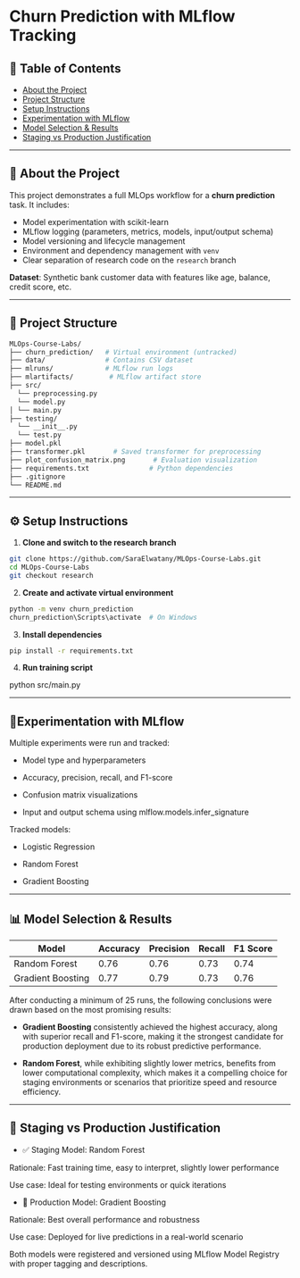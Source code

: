 # Churn Prediction with MLflow Tracking

## 📑 Table of Contents

- [About the Project](#about-the-project)
- [Project Structure](#project-structure)
- [Setup Instructions](#setup-instructions)
- [Experimentation with MLflow](#experimentation-with-mlflow)
- [Model Selection & Results](#model-selection--results)
- [Staging vs Production Justification](#staging-vs-production-justification)
  

---

## 📌 About the Project

This project demonstrates a full MLOps workflow for a **churn prediction** task. It includes:
- Model experimentation with scikit-learn  
- MLflow logging (parameters, metrics, models, input/output schema)  
- Model versioning and lifecycle management  
- Environment and dependency management with `venv`  
- Clear separation of research code on the `research` branch  

**Dataset**: Synthetic bank customer data with features like age, balance, credit score, etc.

---

## 📁 Project Structure
```bash
MLOps-Course-Labs/
├── churn_prediction/   # Virtual environment (untracked)
├── data/               # Contains CSV dataset
├── mlruns/             # MLflow run logs
├── mlartifacts/         # MLflow artifact store
├── src/
  └── preprocessing.py
  └── model.py
│ └── main.py
├── testing/
  └── __init__.py
  └── test.py
├── model.pkl 
├── transformer.pkl       # Saved transformer for preprocessing
├── plot_confusion_matrix.png       # Evaluation visualization
├── requirements.txt               # Python dependencies
├── .gitignore
└── README.md
```


---

## ⚙️ Setup Instructions

1. **Clone and switch to the research branch**

```bash
git clone https://github.com/SaraElwatany/MLOps-Course-Labs.git
cd MLOps-Course-Labs
git checkout research
```


2. **Create and activate virtual environment**

```bash
python -m venv churn_prediction
churn_prediction\Scripts\activate  # On Windows
```


3. **Install dependencies**

```bash
pip install -r requirements.txt
```


4. **Run training script**
   
python src/main.py




---

## 🔬Experimentation with MLflow

Multiple experiments were run and tracked:

- Model type and hyperparameters

- Accuracy, precision, recall, and F1-score

- Confusion matrix visualizations

- Input and output schema using mlflow.models.infer_signature


Tracked models:

- Logistic Regression

- Random Forest
  
- Gradient Boosting
  


---

## 📊 Model Selection & Results

| Model             | Accuracy | Precision | Recall | F1 Score |
|-------------------|----------|-----------|--------|----------|
| Random Forest     | 0.76     |    0.76   |  0.73  |  0.74    |
| Gradient Boosting | 0.77     |    0.79   |  0.73  |  0.76    |


After conducting a minimum of 25 runs, the following conclusions were drawn based on the most promising results:

- **Gradient Boosting** consistently achieved the highest accuracy, along with superior recall and F1-score, making it the strongest candidate for production deployment due to its robust predictive performance.

- **Random Forest**, while exhibiting slightly lower metrics, benefits from lower computational complexity, which makes it a compelling choice for staging environments or scenarios that prioritize speed and resource efficiency.



---

## 🚦 Staging vs Production Justification

- ✅ Staging Model: Random Forest

Rationale: Fast training time, easy to interpret, slightly lower performance

Use case: Ideal for testing environments or quick iterations


- 🏁 Production Model: Gradient Boosting

Rationale: Best overall performance and robustness

Use case: Deployed for live predictions in a real-world scenario

Both models were registered and versioned using MLflow Model Registry with proper tagging and descriptions.


